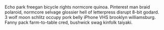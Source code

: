 Echo park freegan bicycle rights normcore quinoa. Pinterest man braid polaroid, normcore selvage glossier hell of letterpress disrupt 8-bit godard. 3 wolf moon schlitz occupy pork belly iPhone VHS brooklyn williamsburg. Fanny pack farm-to-table cred, bushwick swag kinfolk taiyaki.